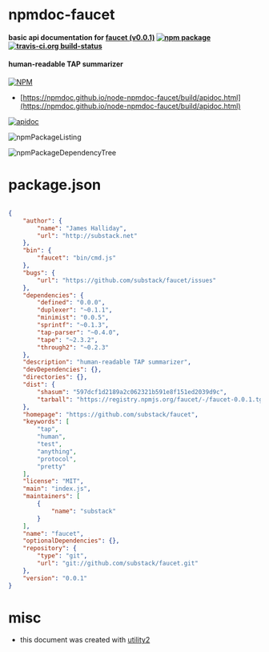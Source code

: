 # npmdoc-faucet

#### basic api documentation for  [faucet (v0.0.1)](https://github.com/substack/faucet)  [![npm package](https://img.shields.io/npm/v/npmdoc-faucet.svg?style=flat-square)](https://www.npmjs.org/package/npmdoc-faucet) [![travis-ci.org build-status](https://api.travis-ci.org/npmdoc/node-npmdoc-faucet.svg)](https://travis-ci.org/npmdoc/node-npmdoc-faucet)

#### human-readable TAP summarizer

[![NPM](https://nodei.co/npm/faucet.png?downloads=true&downloadRank=true&stars=true)](https://www.npmjs.com/package/faucet)

- [https://npmdoc.github.io/node-npmdoc-faucet/build/apidoc.html](https://npmdoc.github.io/node-npmdoc-faucet/build/apidoc.html)

[![apidoc](https://npmdoc.github.io/node-npmdoc-faucet/build/screenCapture.buildCi.browser.%252Ftmp%252Fbuild%252Fapidoc.html.png)](https://npmdoc.github.io/node-npmdoc-faucet/build/apidoc.html)

![npmPackageListing](https://npmdoc.github.io/node-npmdoc-faucet/build/screenCapture.npmPackageListing.svg)

![npmPackageDependencyTree](https://npmdoc.github.io/node-npmdoc-faucet/build/screenCapture.npmPackageDependencyTree.svg)



# package.json

```json

{
    "author": {
        "name": "James Halliday",
        "url": "http://substack.net"
    },
    "bin": {
        "faucet": "bin/cmd.js"
    },
    "bugs": {
        "url": "https://github.com/substack/faucet/issues"
    },
    "dependencies": {
        "defined": "0.0.0",
        "duplexer": "~0.1.1",
        "minimist": "0.0.5",
        "sprintf": "~0.1.3",
        "tap-parser": "~0.4.0",
        "tape": "~2.3.2",
        "through2": "~0.2.3"
    },
    "description": "human-readable TAP summarizer",
    "devDependencies": {},
    "directories": {},
    "dist": {
        "shasum": "597dcf1d2189a2c062321b591e8f151ed2039d9c",
        "tarball": "https://registry.npmjs.org/faucet/-/faucet-0.0.1.tgz"
    },
    "homepage": "https://github.com/substack/faucet",
    "keywords": [
        "tap",
        "human",
        "test",
        "anything",
        "protocol",
        "pretty"
    ],
    "license": "MIT",
    "main": "index.js",
    "maintainers": [
        {
            "name": "substack"
        }
    ],
    "name": "faucet",
    "optionalDependencies": {},
    "repository": {
        "type": "git",
        "url": "git://github.com/substack/faucet.git"
    },
    "version": "0.0.1"
}
```



# misc
- this document was created with [utility2](https://github.com/kaizhu256/node-utility2)
